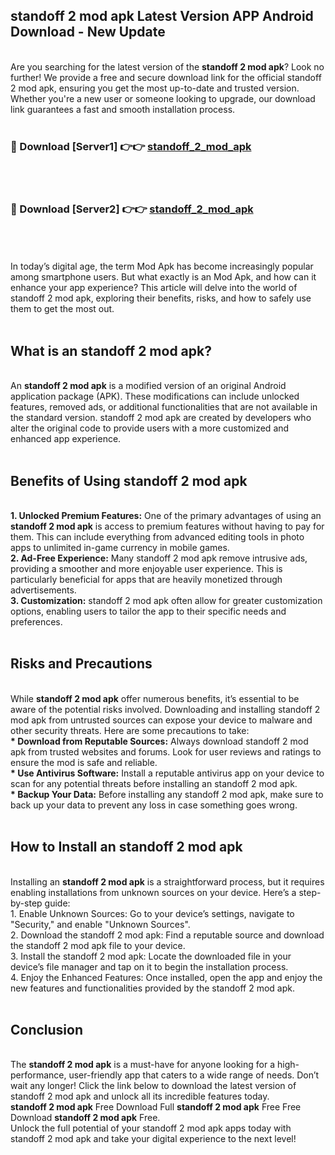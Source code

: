 ## standoff 2 mod apk Latest Version APP Android Download - New Update
<br>
Are you searching for the latest version of the <strong>standoff 2 mod apk</strong>? Look no further! We provide a free and secure download link for the official standoff 2 mod apk, ensuring you get the most up-to-date and trusted version. Whether you're a new user or someone looking to upgrade, our download link guarantees a fast and smooth installation process.
<br>
<br>
<h3>🔴 Download [Server1] 👉👉 <a href="https://modyolo.store/standoff+2+mod+apk">standoff_2_mod_apk</a></h3><br>
<br>
<h3>🔴 Download [Server2] 👉👉 <a href="https://modyolo.store/standoff+2+mod+apk">standoff_2_mod_apk</a></h3><br>
<br>
<br>
In today’s digital age, the term Mod Apk has become increasingly popular among smartphone users. But what exactly is an Mod Apk, and how can it enhance your app experience? This article will delve into the world of standoff 2 mod apk, exploring their benefits, risks, and how to safely use them to get the most out.
<br>
<br>
<h2>What is an standoff 2 mod apk?</h2>
<br>
An <strong>standoff 2 mod apk</strong> is a modified version of an original Android application package (APK). These modifications can include unlocked features, removed ads, or additional functionalities that are not available in the standard version. standoff 2 mod apk are created by developers who alter the original code to provide users with a more customized and enhanced app experience.
<br>
<br>
<h2>Benefits of Using standoff 2 mod apk</h2>
<br>
<strong> 1. Unlocked Premium Features:</strong> One of the primary advantages of using an <strong>standoff 2 mod apk</strong> is access to premium features without having to pay for them. This can include everything from advanced editing tools in photo apps to unlimited in-game currency in mobile games.
<br>
<strong> 2. Ad-Free Experience:</strong> Many standoff 2 mod apk remove intrusive ads, providing a smoother and more enjoyable user experience. This is particularly beneficial for apps that are heavily monetized through advertisements.
<br>
<strong> 3. Customization:</strong> standoff 2 mod apk often allow for greater customization options, enabling users to tailor the app to their specific needs and preferences.
<br>
<br>
<h2>Risks and Precautions</h2>
<br>
While <strong>standoff 2 mod apk</strong> offer numerous benefits, it’s essential to be aware of the potential risks involved. Downloading and installing standoff 2 mod apk from untrusted sources can expose your device to malware and other security threats. Here are some precautions to take:
<br>
<strong> * Download from Reputable Sources:</strong> Always download standoff 2 mod apk from trusted websites and forums. Look for user reviews and ratings to ensure the mod is safe and reliable.
<br>
<strong> * Use Antivirus Software:</strong> Install a reputable antivirus app on your device to scan for any potential threats before installing an standoff 2 mod apk.
<br>
<strong> * Backup Your Data:</strong> Before installing any standoff 2 mod apk, make sure to back up your data to prevent any loss in case something goes wrong.
<br>
<br>
<h2>How to Install an standoff 2 mod apk</h2>
<br>
Installing an <strong>standoff 2 mod apk</strong> is a straightforward process, but it requires enabling installations from unknown sources on your device. Here’s a step-by-step guide:
<br>
 1. Enable Unknown Sources: Go to your device’s settings, navigate to "Security," and enable "Unknown Sources".
<br>
 2. Download the standoff 2 mod apk: Find a reputable source and download the standoff 2 mod apk file to your device.
<br>
 3. Install the standoff 2 mod apk: Locate the downloaded file in your device’s file manager and tap on it to begin the installation process.
<br>
 4. Enjoy the Enhanced Features: Once installed, open the app and enjoy the new features and functionalities provided by the standoff 2 mod apk.
<br>
<br>
<h2><strong>Conclusion</strong></h2>
<br>
The <strong>standoff 2 mod apk</strong> is a must-have for anyone looking for a high-performance, user-friendly app that caters to a wide range of needs. Don’t wait any longer! Click the link below to download the latest version of standoff 2 mod apk and unlock all its incredible features today.
<br>
<strong>standoff 2 mod apk</strong> Free Download Full <strong>standoff 2 mod apk</strong> Free Free Download <strong>standoff 2 mod apk</strong> Free.
<br>
Unlock the full potential of your standoff 2 mod apk apps today with standoff 2 mod apk and take your digital experience to the next level!